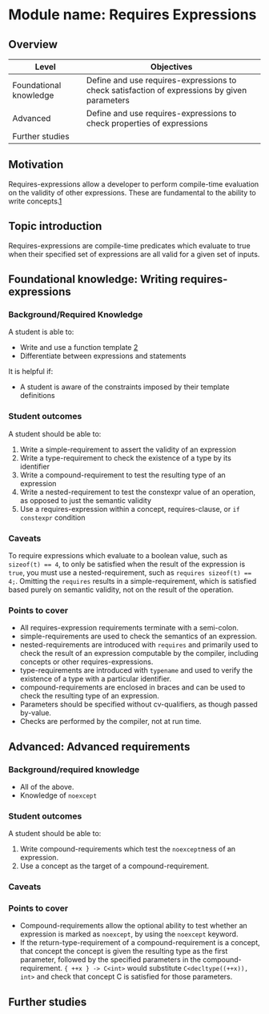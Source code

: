 # Module name: Requires Expressions

## Overview

<table>
  <thead>
    <th>Level</th>
    <th>Objectives</th>
  </thead>
  <tr>
    <td>Foundational knowledge</td>
    <td>Define and use requires-expressions to check satisfaction of expressions by given parameters</td>
  </tr>
  <tr>
    <td>Advanced</td>
    <td>Define and use requires-expressions to check properties of expressions</td>
  </tr>
  <tr>
    <td>Further studies</td>
    <td></td>
  </tr>
</table>

## Motivation

Requires-expressions allow a developer to perform compile-time evaluation on the validity of other expressions. These are fundamental to the ability to write concepts.[1]

## Topic introduction

Requires-expressions are compile-time predicates which evaluate to true when their specified set of expressions are all valid for a given set of inputs.

## Foundational knowledge: Writing requires-expressions

### Background/Required Knowledge

A student is able to:

* Write and use a function template [2]
* Differentiate between expressions and statements

It is helpful if:

* A student is aware of the constraints imposed by their template definitions

### Student outcomes

A student should be able to:

1. Write a simple-requirement to assert the validity of an expression
2. Write a type-requirement to check the existence of a type by its identifier
3. Write a compound-requirement to test the resulting type of an expression
4. Write a nested-requirement to test the constexpr value of an operation, as opposed to just the semantic validity
5. Use a requires-expression within a concept, requires-clause, or `if constexpr` condition

### Caveats

To require expressions which evaluate to a boolean value, such as `sizeof(t) == 4`, to only be satisfied when the result of the expression is `true`, you must use a nested-requirement, such as `requires sizeof(t) == 4;`. Omitting the `requires` results in a simple-requirement, which is satisfied based purely on semantic validity, not on the result of the operation.

### Points to cover

* All requires-expression requirements terminate with a semi-colon.
* simple-requirements are used to check the semantics of an expression.
* nested-requirements are introduced with `requires` and primarily used to check the result of an expression computable by the compiler, including concepts or other requires-expressions.
* type-requirements are introduced with `typename` and used to verify the existence of a type with a particular identifier.
* compound-requirements are enclosed in braces and can be used to check the resulting type of an expression.
* Parameters should be specified without cv-qualifiers, as though passed by-value.
* Checks are performed by the compiler, not at run time.

## Advanced: Advanced requirements

### Background/required knowledge

* All of the above.
* Knowledge of `noexcept`

### Student outcomes

A student should be able to:

1. Write compound-requirements which test the `noexcept`ness of an expression.
2. Use a concept as the target of a compound-requirement.

### Caveats

### Points to cover

* Compound-requirements allow the optional ability to test whether an expression is marked as `noexcept`, by using the `noexcept` keyword.
* If the return-type-requirement of a compound-requirement is a concept, that concept the concept is given the resulting type as the first parameter, followed by the specified parameters in the compound-requirement. `{ ++x } -> C<int>` would substitute `C<decltype((++x)), int>` and check that concept C is satisfied for those parameters.

## Further studies

[1]: ../compile-time-programming/concepts.md
[2]: ../compile-time-programming/function-templates.md





